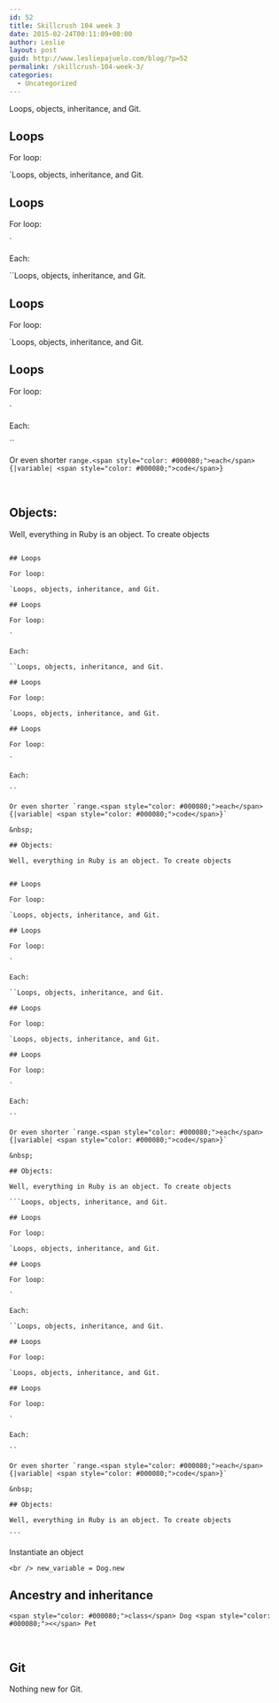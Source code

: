 ```yaml
---
id: 52
title: Skillcrush 104 week 3
date: 2015-02-24T00:11:09+00:00
author: Leslie
layout: post
guid: http://www.lesliepajuelo.com/blog/?p=52
permalink: /skillcrush-104-week-3/
categories:
  - Uncategorized
---
```

Loops, objects, inheritance, and Git.

## Loops

For loop:

`Loops, objects, inheritance, and Git.

## Loops

For loop:

` 

Each:
  
``Loops, objects, inheritance, and Git.

## Loops

For loop:

`Loops, objects, inheritance, and Git.

## Loops

For loop:

` 

Each:
  
`` 

Or even shorter `range.<span style="color: #000080;">each</span>{|variable| <span style="color: #000080;">code</span>}`

&nbsp;

## Objects:

Well, everything in Ruby is an object. To create objects

```Loops, objects, inheritance, and Git.

## Loops

For loop:

`Loops, objects, inheritance, and Git.

## Loops

For loop:

` 

Each:
  
``Loops, objects, inheritance, and Git.

## Loops

For loop:

`Loops, objects, inheritance, and Git.

## Loops

For loop:

` 

Each:
  
`` 

Or even shorter `range.<span style="color: #000080;">each</span>{|variable| <span style="color: #000080;">code</span>}`

&nbsp;

## Objects:

Well, everything in Ruby is an object. To create objects

``` 

````Loops, objects, inheritance, and Git.

## Loops

For loop:

`Loops, objects, inheritance, and Git.

## Loops

For loop:

` 

Each:
  
``Loops, objects, inheritance, and Git.

## Loops

For loop:

`Loops, objects, inheritance, and Git.

## Loops

For loop:

` 

Each:
  
`` 

Or even shorter `range.<span style="color: #000080;">each</span>{|variable| <span style="color: #000080;">code</span>}`

&nbsp;

## Objects:

Well, everything in Ruby is an object. To create objects

```Loops, objects, inheritance, and Git.

## Loops

For loop:

`Loops, objects, inheritance, and Git.

## Loops

For loop:

` 

Each:
  
``Loops, objects, inheritance, and Git.

## Loops

For loop:

`Loops, objects, inheritance, and Git.

## Loops

For loop:

` 

Each:
  
`` 

Or even shorter `range.<span style="color: #000080;">each</span>{|variable| <span style="color: #000080;">code</span>}`

&nbsp;

## Objects:

Well, everything in Ruby is an object. To create objects

``` 

```` 

Instantiate an object

`<br />
new_variable = Dog.new`

## Ancestry and inheritance

`<span style="color: #000080;">class</span> Dog <span style="color: #000080;"><</span> Pet`

&nbsp;

## Git

Nothing new for Git.